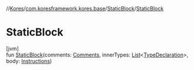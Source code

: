 //[Kores](../../../index.md)/[com.koresframework.kores.base](../index.md)/[StaticBlock](index.md)/[StaticBlock](-static-block.md)

# StaticBlock

[jvm]\
fun [StaticBlock](-static-block.md)(comments: [Comments](../../com.koresframework.kores.base.comment/-comments/index.md), innerTypes: [List](https://kotlinlang.org/api/latest/jvm/stdlib/kotlin.collections/-list/index.html)<[TypeDeclaration](../-type-declaration/index.md)>, body: [Instructions](../../com.koresframework.kores/-instructions/index.md))
